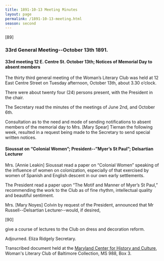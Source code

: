 ```yaml
---
title: 1891-10-13 Meeting Minutes
layout: page
permalink: /1891-10-13-meeting.html
season: second
---
```


<style>
    .container{
        font-size:1.4em;
    }
</style>
[89]

###  33rd General Meeting--October 13th 1891.

#### 33rd meeting 12 E. Centre St. October 13th; Notices of Memorial Day to absent members

The thirty third general meeting of the Woman’s Literary Club was held at 12 East Centre Street on Tuesday afternoon, October 13th, about 3.30 o’clock.

There were about twenty four (24) persons present, with the President in the chair.

The Secretary read the minutes of the meetings of June 2nd, and October 6th.

Consultation as to the need and mode of sending notifications to absent members of the memorial day to Mrs. [Mary Spear] Tiernan the following week, resulted in a request being made to the Secretary to send special written notices.

#### Sioussat on “Colonial Women”; President--”Myer’s St Paul”; Delsartian Lecturer

Mrs. [Annie Leakin] Sioussat read a paper on “Colonial Women” speaking of the influence of women on colonization, especially of that exercised by women of Spanish and English descent in our own early settlements.

The President read a paper upon “The Motif and Manner of Myer’s St Paul,” recommending the work to the Club as of fine rhythm, intellectual quality and beautiful sentiment.

Mrs. [Mary Noyes] Colvin by request of the President, announced that Mr Russell--Delsartian Lecturer--would, if desired,

[90]

give a course of lectures to the Club on dress and decoration reform.

Adjourned.
Eliza Ridgely
Secretary.

Transcribed document held at the [Maryland Center for History and Culture](http://mdhs.org/), Woman's Literary Club of Baltimore Collection, MS 988, Box 3. 